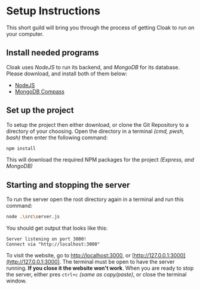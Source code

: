 # Setup Instructions
This short guild will bring you through the process of getting Cloak to run on your computer.

## **Install needed programs**
Cloak uses *NodeJS* to run its backend, and *MongoDB* for its database. Please download, and install both of them below:
- [NodeJS](https://nodejs.org/en/download)
- [MongoDB Compass](https://www.mongodb.com/try/download/compass)

## **Set up the project**
To setup the project then either download, or clone the Git Repository to a directory of your choosing. Open the directory in a terminal *(cmd, pwsh, bash)* then enter the following command:
```sh
npm install
```
This will download the required NPM packages for the project *(Express, and MongoDB)*

## **Starting and stopping the server**
To run the server open the root directory again in a terminal and run this command:
```sh
node .\src\server.js
```
You should get output that looks like this:
```
Server listening on port 3000!
Connect via "http://localhost:3000"

```
To visit the website, go to [http://localhost:3000](http://localhost:3000), or [http://127.0.0.1:3000](http://127.0.0.1:3000). The terminal must be open to have the server running. **If you close it the website won't work**. When you are ready to stop the server, either pres `ctrl+c` *(same as copy/paste)*, or close the terminal window.